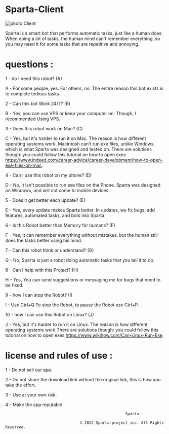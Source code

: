 #                                                                         Sparta-Client

![photo Client](https://user-images.githubusercontent.com/101429553/170903378-57540333-9d94-48fb-b25f-02c769b98940.png)

Sparta is a smart bot that performs automatic tasks, just like a human does. When doing a lot of tasks, the human mind can't remember everything, so
you may need it for some tasks that are repetitive and annoying.

# questions :

1 - do I need this robot? (A)

A - For some people, yes. For others, no. The entire reason this bot exists is to complete tedious tasks.

2 - Can this bot Work 24/7? (B)

B - Yes, you can use VPS or keep your computer on. Though, I recommended Using VPS.

3 - Does this robot work on Mac? (C)

C - Yes, but it's harder to run it on Mac. The reason is how different operating systems work. Macintosh can't run exe files, unlike Windows, which is what Sparta was designed and tested on. There are solutions though: you could follow this tutorial on how to open exes https://www.indeed.com/career-advice/career-development/how-to-open-exe-files-on-mac.

4 - Can I use this robot on my phone? (D)

D - No, it isn't possible to run exe files on the Phone. Sparta was designed on Windows, and will not come to mobile devices.

5 - Does it get better each update? (E)

E - Yes, every update makes Sparta better. In updates, we fix bugs, add features, automated tasks, and bots into Sparta.

6 - Is this Robot better than Memory for humans? (F)

F - Yes, it can remember everything without mistakes, but the human still does the tasks better using his mind.

7 - Can this robot think or understand? (G)

G - No, Sparta is just a robot doing automatic tasks that you tell it to do.

8 - Can I help with this Project? (H)

H - Yes, You can send suggestions or messaging me for bugs that need to be fixed.

9 - how I can stop the Robot? (I)

I - Use Ctrl+Q To stop the Robot, to pause the Robot use Ctrl+P.

10 - how I can use this Robot on Linux? (J)

J - Yes, but it's harder to run it on Linux. The reason is how different operating systems work There are solutions though: you could follow this tutorial on how to open exes https://www.wikihow.com/Can-Linux-Run-Exe.


#                                                   license and rules of use :

1 - Do not sell our app.

2 - Do not share the download link without the original link, this is how you take the effort.

3 - Use at your own risk.

4 - Make the app reputable

                                                         Sparta

                                     © 2022 Sparta-project inc. All Rights Reserved.

